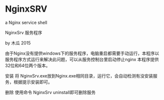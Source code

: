 # NginxSRV
a Nginx service shell

NginxSrv  服务程序

by 木瓜 2015

由于Nginx没有提供windows下的服务程序，电脑重启都需要手动运行，本程序以服务程序方式运行来解决此问题，可以从服务控制台里启动停止nginx
本程序提供32位和64位两个版本。

安装
将 NginxSrv.exe放到Nginx.exe相同目录，运行它，会自动检测有没安装服务，根据提示安装即可。

删除
使用命令 NginxSrv uninstall即可删除服务
